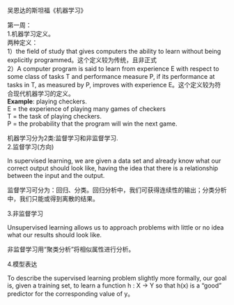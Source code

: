 吴恩达的斯坦福《机器学习》

第一周：  
1.机器学习定义。  
两种定义：  
1）the field of study that gives computers the ability to learn without being explicitly programmed。这个定义较为传统，且非正式  
2）A computer program is said to learn from experience E with respect to some class of tasks T and performance measure P, if its performance at tasks in T, as measured by P, improves with experience E。这个定义较为符合现代机器学习的定义。  
**Example**: playing checkers.  
E = the experience of playing many games of checkers  
T = the task of playing checkers.  
P = the probability that the program will win the next game.

机器学习分为2类:监督学习和非监督学习.  
2.监督学习\(方向\)

In supervised learning, we are given a data set and already know what our correct output should look like, having the idea that there is a relationship between the input and the output.

监督学习可分为：回归、分类。回归分析中，我们可获得连续性的输出；分类分析中，我们只能或得到离散的结果。

3.非监督学习

Unsupervised learning allows us to approach problems with little or no idea what our results should look like.

非监督学习用“聚类分析”将相似属性进行分析。

4.模型表达

To describe the supervised learning problem slightly more formally, our goal is, given a training set, to learn a function h : X → Y so that h\(x\) is a “good” predictor for the corresponding value of y。


